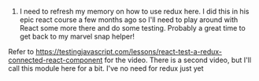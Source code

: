 1. I need to refresh my memory on how to use redux here. I did this in his epic
   react course a few months ago so I'll need to play around with React some
   more there and do some testing. Probably a great time to get back to my
   marvel snap helper!

Refer to
https://testingjavascript.com/lessons/react-test-a-redux-connected-react-component
for the video. There is a second video, but I'll call this module here for a
bit. I've no need for redux just yet
